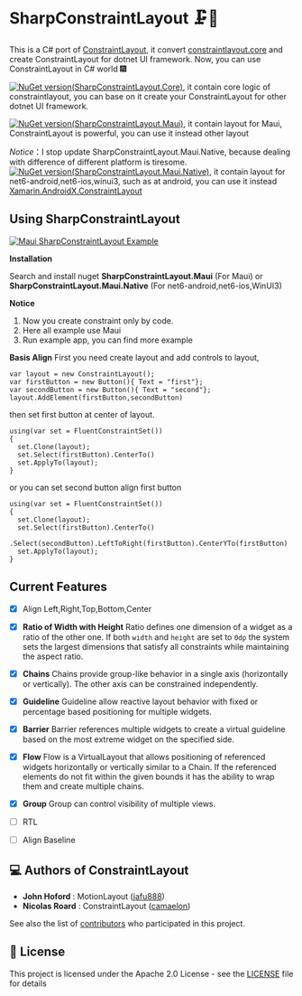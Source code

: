 # SharpConstraintLayout 🗜️📏

This is a C# port of [ConstraintLayout](https://github.com/androidx/constraintlayout), it convert [constraintlayout.core](https://github.com/androidx/constraintlayout/tree/main/constraintlayout/core) and create ConstraintLayout for dotnet UI framework. Now, you can use ConstraintLayout in C# world 🎆

[![NuGet version(SharpConstraintLayout.Core)](https://img.shields.io/nuget/v/SharpConstraintLayout.Core?label=SharpConstraintLayout.Core)](https://www.nuget.org/packages/SharpConstraintLayout.Core/), it contain core logic of constraintlayout, you can base on it create your ConstraintLayout for other dotnet UI framework.

[![NuGet version(SharpConstraintLayout.Maui)](https://img.shields.io/nuget/v/SharpConstraintLayout.Maui?label=SharpConstraintLayout.Maui)](https://www.nuget.org/packages/SharpConstraintLayout.Maui/), it contain layout for Maui, ConstraintLayout is powerful, you can use it instead other layout

*Notice*：I stop update SharpConstraintLayout.Maui.Native, because dealing with difference of different platform is tiresome.
[![NuGet version(SharpConstraintLayout.Maui.Native)](https://img.shields.io/nuget/v/SharpConstraintLayout.Maui.Native?label=SharpConstraintLayout.Maui.Native)](https://www.nuget.org/packages/SharpConstraintLayout.Maui.Native/), it contain layout for net6-android,net6-ios,winui3, such as at android, you can use it instead [Xamarin.AndroidX.ConstraintLayout](https://www.nuget.org/packages/Xamarin.AndroidX.ConstraintLayout/)
## Using SharpConstraintLayout

[![Maui SharpConstraintLayout Example](https://youtube-md.vercel.app/d5nUq7CQuck/640/360)](https://www.youtube.com/watch?v=d5nUq7CQuck)

**Installation**

Search and install nuget **SharpConstraintLayout.Maui** (For Maui) or  **SharpConstraintLayout.Maui.Native** (For net6-android,net6-ios,WinUI3)

**Notice**
1. Now you create constraint only by code.
2. Here all example use Maui
3. Run example app, you can find more example

**Basis Align**
First you need create layout and add controls to layout,
```
var layout = new ConstraintLayout();
var firstButton = new Button(){ Text = "first"};
var secondButton = new Button(){ Text = "second"};
layout.AddElement(firstButton,secondButton)
```
then set first button at center of layout.
```
using(var set = FluentConstraintSet())
{
  set.Clone(layout);
  set.Select(firstButton).CenterTo()
  set.ApplyTo(layout);
}
```
or you can set second button align first button
```
using(var set = FluentConstraintSet())
{
  set.Clone(layout);
  set.Select(firstButton).CenterTo()
  .Select(secondButton).LeftToRight(firstButton).CenterYTo(firstButton)
  set.ApplyTo(layout);
}
```

## Current Features
- [x] Align Left,Right,Top,Bottom,Center
- [x] **Ratio of Width with Height**
Ratio defines one dimension of a widget as a ratio of the other one. If both `width` and `height` are set to `0dp` the system sets the largest dimensions that satisfy all constraints while maintaining the aspect ratio.

- [x] **Chains** 
Chains provide group-like behavior in a single axis (horizontally or vertically). The other axis can be constrained independently.

- [x] **Guideline** 
Guideline allow reactive layout behavior with fixed or percentage based positioning for multiple widgets.

- [x] **Barrier** 
Barrier references multiple widgets to create a virtual guideline based on the most extreme widget on the specified side.

- [x] **Flow** 
Flow is a VirtualLayout that allows positioning of referenced widgets horizontally or vertically similar to a Chain. If the referenced elements do not fit within the given bounds it has the ability to wrap them and create multiple chains.
- [x] **Group** 
Group can control visibility of multiple views.
- [ ] RTL
- [ ] Align Baseline

## 💻 Authors of ConstraintLayout

- **John Hoford** : MotionLayout ([jafu888](https://github.com/jafu888))
- **Nicolas Roard** : ConstraintLayout ([camaelon](https://github.com/camaelon))

See also the list of [contributors](https://github.com/androidx/constraintlayout/graphs/contributors) who participated in this project.

## 🔖 License

This project is licensed under the Apache 2.0 License - see the [LICENSE](LICENSE) file for details



